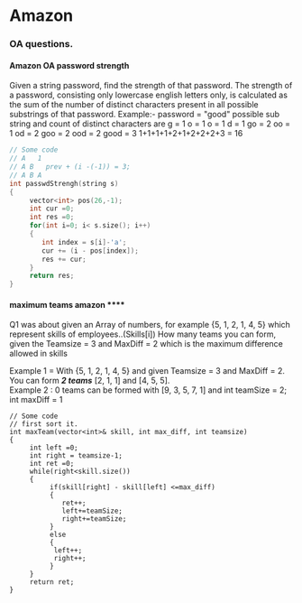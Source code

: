 # Amazon

### OA questions.

#### **Amazon OA password strength**

Given a string password, find the strength of that password. The strength of a password, consisting only lowercase english letters only, is calculated as the sum of the number of distinct characters present in all possible substrings of that password. Example:- password = "good" possible sub string and count of distinct characters are g = 1 o = 1 o = 1 d = 1 go = 2 oo = 1 od = 2 goo = 2 ood = 2 good = 3 1+1+1+1+2+1+2+2+2+3 = 16

```cpp
// Some code
// A   1
// A B   prev + (i -(-1)) = 3; 
// A B A 
int passwdStrengh(string s)
{ 
     vector<int> pos(26,-1); 
     int cur =0; 
     int res =0; 
     for(int i=0; i< s.size(); i++)
     {
        int index = s[i]-'a';
        cur += (i - pos[index]);
        res += cur; 
     }
     return res; 
}
```

#### maximum teams amazon ****&#x20;

Q1 was about given an Array of numbers, for example {5, 1, 2, 1, 4, 5} which represent skills of employees..(Skills\[i]) How many teams you can form, given the Teamsize = 3 and MaxDiff = 2 which is the maximum difference allowed in skills&#x20;

Example 1 = With {5, 1, 2, 1, 4, 5} and given Teamsize = 3 and MaxDiff = 2. You can form _**2 teams**_ \[2, 1, 1] and \[4, 5, 5].\
Example 2 : 0 teams can be formed with \[9, 3, 5, 7, 1] and int teamSize = 2; int maxDiff = 1

```
// Some code
// first sort it. 
int maxTeam(vector<int>& skill, int max_diff, int teamsize)
{
     int left =0; 
     int right = teamsize-1; 
     int ret =0; 
     while(right<skill.size())
     {
          if(skill[right] - skill[left] <=max_diff)
          {
             ret++; 
             left+=teamSize; 
             right+=teamSize; 
          }
          else
          {
           left++;
           right++; 
          }          
     }
     return ret; 
}
```

####
